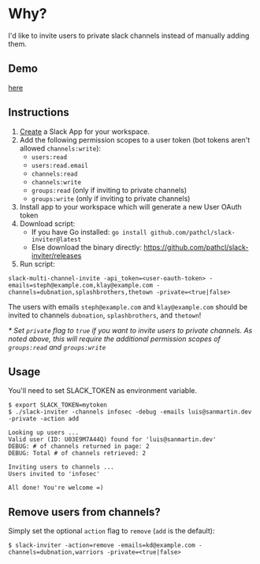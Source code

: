 # Why?

I'd like to invite users to private slack channels instead of manually adding them.


## Demo

[here](https://github.com/pathcl/slack-inviter/actions/runs/3713106336)


## Instructions
1. [Create](https://api.slack.com/apps) a Slack App for your workspace.
2. Add the following permission scopes to a user token (bot tokens aren't allowed `channels:write`):
    - `users:read`
    - `users:read.email`
    - `channels:read`
    - `channels:write`
    - `groups:read` (only if inviting to private channels)
    - `groups:write` (only if inviting to private channels)
3. Install app to your workspace which will generate a new User OAuth token
4. Download script:
    - If you have Go installed: `go install github.com/pathcl/slack-inviter@latest`
    - Else download the binary directly: https://github.com/pathcl/slack-inviter/releases
5. Run script:

`slack-multi-channel-invite -api_token=<user-oauth-token> -emails=steph@example.com,klay@example.com -channels=dubnation,splashbrothers,thetown -private=<true|false>`

The users with emails `steph@example.com` and `klay@example.com` should be invited to channels `dubnation`, `splashbrothers`, and `thetown`!

_* Set `private` flag to `true` if you want to invite users to private channels.  As noted above, this will require the additional permission scopes of `groups:read` and `groups:write`_


## Usage

You'll need to set SLACK_TOKEN as environment variable.

    $ export SLACK_TOKEN=mytoken
    $ ./slack-inviter -channels infosec -debug -emails luis@sanmartin.dev -private -action add

    Looking up users ...
    Valid user (ID: U03E9M7A44Q) found for 'luis@sanmartin.dev'
    DEBUG: # of channels returned in page: 2
    DEBUG: Total # of channels retrieved: 2

    Inviting users to channels ...
    Users invited to 'infosec'

    All done! You're welcome =)


## Remove users from channels?
Simply set the optional `action` flag to `remove` (`add` is the default):

    $ slack-inviter -action=remove -emails=kd@example.com -channels=dubnation,warriors -private=<true|false>

